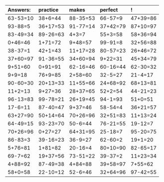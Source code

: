 | Answers: | practice | makes | perfect | ! |
| :--- | :--- | :--- | :--- | :--- |
| 63-53=10 | 38+6=44 | 88-35=53 | 66-57=9 | 47+39=86 | 
| 93-88=5 | 36+17=53 | 91-77=14 | 37+42=79 | 87+10=97 | 
| 83-49=34 | 89-26=63 | 4+3=7 | 55+3=58 | 58+36=94 | 
| 0+46=46 | 1+71=72 | 9+48=57 | 99-91=8 | 32+56=88 | 
| 38-37=1 | 42+1=43 | 11+17=28 | 80-57=23 | 26+46=72 | 
| 37+60=97 | 91-36=55 | 34+60=94 | 9+22=31 | 45+34=79 | 
| 9+51=60 | 0+91=91 | 62-16=46 | 60-16=44 | 62-30=32 | 
| 9+9=18 | 76+9=85 | 2+58=60 | 32-5=27 | 21-4=17 | 
| 90-60=30 | 20+13=33 | 11+55=66 | 24+68=92 | 68+13=81 | 
| 11+2=13 | 9+27=36 | 28+37=65 | 52+2=54 | 44-21=23 | 
| 96-13=83 | 99-78=21 | 26+19=45 | 94-1=93 | 51+0=51 | 
| 17-6=11 | 87-40=47 | 9+37=46 | 58-54=4 | 36+21=57 | 
| 63+27=90 | 50+14=64 | 70+26=96 | 32+51=83 | 11+13=24 | 
| 64-49=15 | 93-23=70 | 50-6=44 | 76-21=55 | 19-12=7 | 
| 70+26=96 | 0+27=27 | 64+31=95 | 25-18=7 | 95-20=75 | 
| 86-83=3 | 39-16=23 | 36-9=27 | 62-60=2 | 19+1=20 | 
| 5+76=81 | 1+81=82 | 20-16=4 | 80+10=90 | 82-65=17 | 
| 69-7=62 | 19+37=56 | 73-51=22 | 39-37=2 | 11+23=34 | 
| 4+88=92 | 87-49=38 | 4+84=88 | 39+58=97 | 7+55=62 | 
| 58+0=58 | 22-10=12 | 52-6=46 | 32+64=96 | 97-42=55 | 
